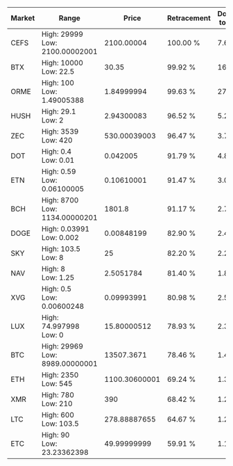 | Market | Range | Price| Retracement | Doubles to 50% |
| --- | --- | --- | --- | --- |
| CEFS | High: 29999<br />Low: 2100.00002001 | 2100.00004 | 100.00 % | 7.64 |
| BTX | High: 10000<br />Low: 22.5 | 30.35 | 99.92 % | 165.12 |
| ORME | High: 100<br />Low: 1.49005388 | 1.84999994 | 99.63 % | 27.43 |
| HUSH | High: 29.1<br />Low: 2 | 2.94300083 | 96.52 % | 5.28 |
| ZEC | High: 3539<br />Low: 420 | 530.00039003 | 96.47 % | 3.73 |
| DOT | High: 0.4<br />Low: 0.01 | 0.042005 | 91.79 % | 4.88 |
| ETN | High: 0.59<br />Low: 0.06100005 | 0.10610001 | 91.47 % | 3.07 |
| BCH | High: 8700<br />Low: 1134.00000201 | 1801.8 | 91.17 % | 2.73 |
| DOGE | High: 0.03991<br />Low: 0.002 | 0.00848199 | 82.90 % | 2.47 |
| SKY | High: 103.5<br />Low: 8 | 25 | 82.20 % | 2.23 |
| NAV | High: 8<br />Low: 1.25 | 2.5051784 | 81.40 % | 1.85 |
| XVG | High: 0.5<br />Low: 0.00600248 | 0.09993991 | 80.98 % | 2.53 |
| LUX | High: 74.997998<br />Low: 0 | 15.80000512 | 78.93 % | 2.37 |
| BTC | High: 29969<br />Low: 8989.00000001 | 13507.3671 | 78.46 % | 1.44 |
| ETH | High: 2350<br />Low: 545 | 1100.30600001 | 69.24 % | 1.32 |
| XMR | High: 780<br />Low: 210 | 390 | 68.42 % | 1.27 |
| LTC | High: 600<br />Low: 103.5 | 278.88887655 | 64.67 % | 1.26 |
| ETC | High: 90<br />Low: 23.23362398 | 49.99999999 | 59.91 % | 1.13 |
